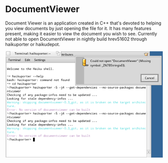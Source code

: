 DocumentViewer
==

Document Viewer is an application created in C++ that's devoted to helping you view documents by just opening the file for it. 
It has many features present, making it easier to view the document you wish to see. 
Currently not able to open DocumentViewer in nightly build hrev51602 through haikuporter or haikudepot.

![Not able to open DocumentViewer](https://raw.githubusercontent.com/Nova281/MyFiles/master/Screenshot%20(20).png)

